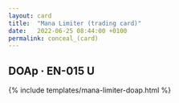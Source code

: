 ```yaml
---
layout: card
title:  "Mana Limiter (trading card)"
date:   2022-06-25 08:44:00 +0100
permalink: conceal_(card)
---
```


## DOAp &middot; EN-015 U

{% include templates/mana-limiter-doap.html %}